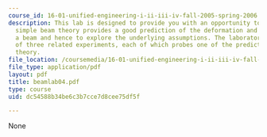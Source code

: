```yaml
---
course_id: 16-01-unified-engineering-i-ii-iii-iv-fall-2005-spring-2006
description: This lab is designed to provide you with an opportunity to verify that
  simple beam theory provides a good prediction of the deformation and stresses in
  a beam and hence to explore the underlying assumptions. The laboratory consists
  of three related experiments, each of which probes one of the predictions of beam
  theory.
file_location: /coursemedia/16-01-unified-engineering-i-ii-iii-iv-fall-2005-spring-2006/dc54588b34be6c3b7cce7d8cee75df5f_beamlab04.pdf
file_type: application/pdf
layout: pdf
title: beamlab04.pdf
type: course
uid: dc54588b34be6c3b7cce7d8cee75df5f

---
```

None